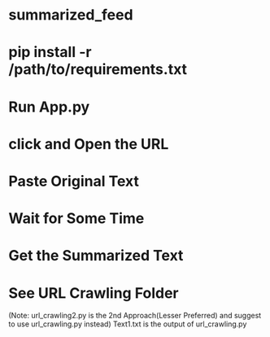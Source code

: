 # summarized_feed

# pip install -r /path/to/requirements.txt
# Run App.py 
# click and Open the URL
# Paste Original Text
# Wait for Some Time
# Get the Summarized Text
# See URL Crawling Folder
(Note: url_crawling2.py is the 2nd Approach(Lesser Preferred) and suggest to use url_crawling.py instead)
Text1.txt is the output of url_crawling.py
